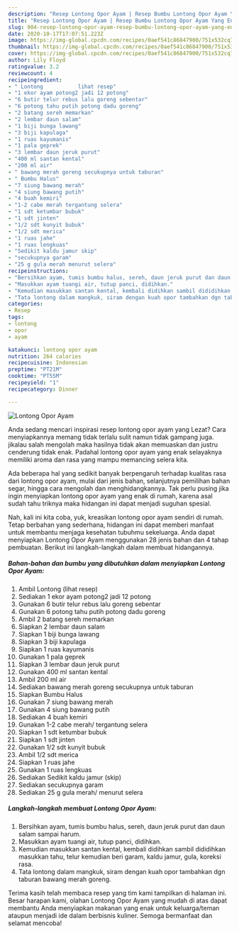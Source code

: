 ```yaml
---
description: "Resep Lontong Opor Ayam | Resep Bumbu Lontong Opor Ayam Yang Enak dan Simpel"
title: "Resep Lontong Opor Ayam | Resep Bumbu Lontong Opor Ayam Yang Enak dan Simpel"
slug: 904-resep-lontong-opor-ayam-resep-bumbu-lontong-opor-ayam-yang-enak-dan-simpel
date: 2020-10-17T17:07:51.223Z
image: https://img-global.cpcdn.com/recipes/0aef541c86847900/751x532cq70/lontong-opor-ayam-foto-resep-utama.jpg
thumbnail: https://img-global.cpcdn.com/recipes/0aef541c86847900/751x532cq70/lontong-opor-ayam-foto-resep-utama.jpg
cover: https://img-global.cpcdn.com/recipes/0aef541c86847900/751x532cq70/lontong-opor-ayam-foto-resep-utama.jpg
author: Lily Floyd
ratingvalue: 3.2
reviewcount: 4
recipeingredient:
- " Lontong           lihat resep"
- "1 ekor ayam potong2 jadi 12 potong"
- "6 butir telur rebus lalu goreng sebentar"
- "6 potong tahu putih potong dadu goreng"
- "2 batang sereh memarkan"
- "2 lembar daun salam"
- "1 biji bunga lawang"
- "3 biji kapulaga"
- "1 ruas kayumanis"
- "1 pala geprek"
- "3 lembar daun jeruk purut"
- "400 ml santan kental"
- "200 ml air"
- " bawang merah goreng secukupnya untuk taburan"
- " Bumbu Halus"
- "7 siung bawang merah"
- "4 siung bawang putih"
- "4 buah kemiri"
- "1-2 cabe merah tergantung selera"
- "1 sdt ketumbar bubuk"
- "1 sdt jinten"
- "1/2 sdt kunyit bubuk"
- "1/2 sdt merica"
- "1 ruas jahe"
- "1 ruas lengkuas"
- "Sedikit kaldu jamur skip"
- "secukupnya garam"
- "25 g gula merah menurut selera"
recipeinstructions:
- "Bersihkan ayam, tumis bumbu halus, sereh, daun jeruk purut dan daun salam sampai harum."
- "Masukkan ayam tuangi air, tutup panci, didihkan."
- "Kemudian masukkan santan kental, kembali didihkan sambil dididihkan masukkan tahu, telur kemudian beri garam, kaldu jamur, gula, koreksi rasa."
- "Tata lontong dalam mangkuk, siram dengan kuah opor tambahkan dgn taburan bawang merah goreng."
categories:
- Resep
tags:
- lontong
- opor
- ayam

katakunci: lontong opor ayam 
nutrition: 264 calories
recipecuisine: Indonesian
preptime: "PT21M"
cooktime: "PT55M"
recipeyield: "1"
recipecategory: Dinner

---
```



![Lontong Opor Ayam](https://img-global.cpcdn.com/recipes/0aef541c86847900/751x532cq70/lontong-opor-ayam-foto-resep-utama.jpg)

Anda sedang mencari inspirasi resep lontong opor ayam yang Lezat? Cara menyiapkannya memang tidak terlalu sulit namun tidak gampang juga. jikalau salah mengolah maka hasilnya tidak akan memuaskan dan justru cenderung tidak enak. Padahal lontong opor ayam yang enak selayaknya memiliki aroma dan rasa yang mampu memancing selera kita.

Ada beberapa hal yang sedikit banyak berpengaruh terhadap kualitas rasa dari lontong opor ayam, mulai dari jenis bahan, selanjutnya pemilihan bahan segar, hingga cara mengolah dan menghidangkannya. Tak perlu pusing jika ingin menyiapkan lontong opor ayam yang enak di rumah, karena asal sudah tahu triknya maka hidangan ini dapat menjadi suguhan spesial.




Nah, kali ini kita coba, yuk, kreasikan lontong opor ayam sendiri di rumah. Tetap berbahan yang sederhana, hidangan ini dapat memberi manfaat untuk membantu menjaga kesehatan tubuhmu sekeluarga. Anda dapat menyiapkan Lontong Opor Ayam menggunakan 28 jenis bahan dan 4 tahap pembuatan. Berikut ini langkah-langkah dalam membuat hidangannya.

<!--inarticleads1-->

##### Bahan-bahan dan bumbu yang dibutuhkan dalam menyiapkan Lontong Opor Ayam:

1. Ambil  Lontong           (lihat resep)
1. Sediakan 1 ekor ayam potong2 jadi 12 potong
1. Gunakan 6 butir telur rebus lalu goreng sebentar
1. Gunakan 6 potong tahu putih potong dadu goreng
1. Ambil 2 batang sereh memarkan
1. Siapkan 2 lembar daun salam
1. Siapkan 1 biji bunga lawang
1. Siapkan 3 biji kapulaga
1. Siapkan 1 ruas kayumanis
1. Gunakan 1 pala geprek
1. Siapkan 3 lembar daun jeruk purut
1. Gunakan 400 ml santan kental
1. Ambil 200 ml air
1. Sediakan  bawang merah goreng secukupnya untuk taburan
1. Siapkan  Bumbu Halus
1. Gunakan 7 siung bawang merah
1. Gunakan 4 siung bawang putih
1. Sediakan 4 buah kemiri
1. Gunakan 1-2 cabe merah/ tergantung selera
1. Siapkan 1 sdt ketumbar bubuk
1. Siapkan 1 sdt jinten
1. Gunakan 1/2 sdt kunyit bubuk
1. Ambil 1/2 sdt merica
1. Siapkan 1 ruas jahe
1. Gunakan 1 ruas lengkuas
1. Sediakan Sedikit kaldu jamur (skip)
1. Sediakan secukupnya garam
1. Sediakan 25 g gula merah/ menurut selera




<!--inarticleads2-->

##### Langkah-langkah membuat Lontong Opor Ayam:

1. Bersihkan ayam, tumis bumbu halus, sereh, daun jeruk purut dan daun salam sampai harum.
1. Masukkan ayam tuangi air, tutup panci, didihkan.
1. Kemudian masukkan santan kental, kembali didihkan sambil dididihkan masukkan tahu, telur kemudian beri garam, kaldu jamur, gula, koreksi rasa.
1. Tata lontong dalam mangkuk, siram dengan kuah opor tambahkan dgn taburan bawang merah goreng.




Terima kasih telah membaca resep yang tim kami tampilkan di halaman ini. Besar harapan kami, olahan Lontong Opor Ayam yang mudah di atas dapat membantu Anda menyiapkan makanan yang enak untuk keluarga/teman ataupun menjadi ide dalam berbisnis kuliner. Semoga bermanfaat dan selamat mencoba!
